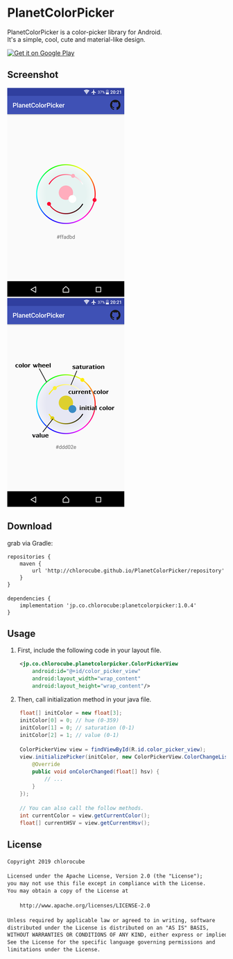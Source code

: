 PlanetColorPicker
====

PlanetColorPicker is a color-picker library for Android.  
It's a simple, cool, cute and material-like design.

<a href='https://play.google.com/store/apps/details?id=jp.co.chlorocube.planetcolorpickersample&pcampaignid=MKT-Other-global-all-co-prtnr-py-PartBadge-Mar2515-1'><img alt='Get it on Google Play' src='https://play.google.com/intl/ja/badges/images/generic/en_badge_web_generic.png' width='150'/></a>

Screenshot
----------
![screenshot01.png](https://github.com/chlorocube/PlanetColorPicker/blob/master/screenshot/screenshot01.png)
![screenshot02.png](https://github.com/chlorocube/PlanetColorPicker/blob/master/screenshot/screenshot02.png)

Download
--------

grab via Gradle:
```
repositories {
    maven {
        url 'http://chlorocube.github.io/PlanetColorPicker/repository'
    }
}

dependencies {
    implementation 'jp.co.chlorocube:planetcolorpicker:1.0.4'
}
```

Usage
-----

1. First, include the following code in your layout file.
```xml
    <jp.co.chlorocube.planetcolorpicker.ColorPickerView
        android:id="@+id/color_picker_view"
        android:layout_width="wrap_content"
        android:layout_height="wrap_content"/>
```

2. Then, call initialization method in your java file.
```java
    float[] initColor = new float[3];
    initColor[0] = 0; // hue (0-359)
    initColor[1] = 0; // saturation (0-1)
    initColor[2] = 1; // value (0-1)
      
    ColorPickerView view = findViewById(R.id.color_picker_view);
    view.initializePicker(initColor, new ColorPickerView.ColorChangeListener(){
        @Override
        public void onColorChanged(float[] hsv) {
            // ...
        }
    });
      
    // You can also call the follow methods.
    int currentColor = view.getCurrentColor();
    float[] currentHSV = view.getCurrentHsv();
```

License
-------

```txt
Copyright 2019 chlorocube

Licensed under the Apache License, Version 2.0 (the "License");
you may not use this file except in compliance with the License.
You may obtain a copy of the License at

    http://www.apache.org/licenses/LICENSE-2.0

Unless required by applicable law or agreed to in writing, software
distributed under the License is distributed on an "AS IS" BASIS,
WITHOUT WARRANTIES OR CONDITIONS OF ANY KIND, either express or implied.
See the License for the specific language governing permissions and
limitations under the License.
```